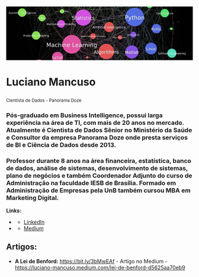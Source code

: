 <p align="left">
  <img src="Capa_Linkedin.jpg" >
</p>

# Luciano Mancuso
<sub>Cientista de Dados - Panorama Doze</sub>

### Pós-graduado em Business Intelligence, possui larga experiência na área de TI, com mais de 20 anos no mercado. Atualmente é Cientista de Dados Sênior no Ministério da Saúde e Consultor da empresa Panorama Doze onde presta serviços de BI e Ciência de Dados desde 2013.

### Professor durante 8 anos na área financeira, estatística, banco de dados, análise de sistemas, desenvolvimento de sistemas, plano de negócios e também Coordenador Adjunto do curso de Administração na faculdade IESB de Brasília. Formado em Administração de Empresas pela UnB também cursou MBA em Marketing Digital.

**Links:**
* * [LinkedIn](https://www.linkedin.com/in/luciano-mancuso-ti)
* * [Medium](https://medium.com/@luciano.mancuso)


## Artigos:

* **A Lei de Benford:** https://bit.ly/3bMwEAf - Artigo no Medium - https://luciano-mancuso.medium.com/lei-de-benford-d5625aa70eb9
